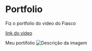 # Portfolio
Fiz o portfolio do video do Fiasco

<a href="https://www.youtube.com/watch?v=rt8b0jz8GAY">link do video</a>

Meu portifolio
<img src="https://github.com/Jailsonr12/portfolio/assets/104799776/e2acbdd9-2447-48bf-9fdc-ea9ed46f55fd" alt="Descrição da imagem">
